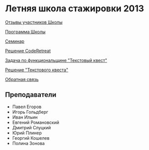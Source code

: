 Летняя школа стажировки 2013
====


[Отзывы участников Школы](https://docs.google.com/document/d/1nEBLZD_deVjGtF6Yxw84L1WZRHHH-MhvljE1CDq9ppM/edit?usp=sharing)

[Программа Школы](https://docs.google.com/spreadsheet/ccc?key=0AlW9g0IejZAVdF9DbW9rRnNhamtzMGFYa2hMZGdBNXc#gid=0)

[Семинар](https://docs.google.com/spreadsheet/ccc?key=0AlW9g0IejZAVdDk3YnpBeUlLOEFzdFpiR09kdW90ZEE#gid=0)

[Решение CodeRetreat](https://gist.github.com/xoposhiy/5429750)

[Задача по функциональщине "Текстовый квест"](https://docs.google.com/document/d/1yMOfKAQZjpmwdVG2kxzRLkWTYcXGLEUv_r_297HBqkw/edit?usp=sharing)

[Решение "Текстового квеста"](https://github.com/Lakret/manjong/blob/master/Quest/Quest/Program.fs)

[Обратная связь](https://docs.google.com/forms/d/17vHYmVzH9545hkpB0-LnZ6PgLqxIGZM1-C1X2Hv5kOk/viewanalytics)

Преподаватели
---

* Павел Егоров
* Игорь Гольдберг
* Иван Ильин
* Евгений Романовский
* Дмитрий Слуцкий
* Юрий Плинер
* Георгий Кошелев
* Полина Зонова
